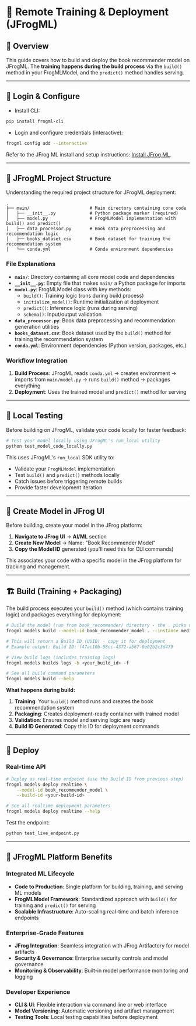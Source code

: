 # 🚀 Remote Training & Deployment (JFrogML)

## 🎯 Overview

This guide covers how to build and deploy the book recommender model on JFrogML. The **training happens during the build process** via the `build()` method in your FrogMLModel, and the `predict()` method handles serving.

---

## 🔐 Login & Configure

- Install CLI:
```bash
pip install frogml-cli
```

- Login and configure credentials (interactive):
```bash
frogml config add --interactive
```
Refer to the JFrog ML install and setup instructions: [Install JFrog ML](https://jfrog.com/help/r/jfrog-ml-documentation/install-jfrog-ml).

---

## 📁 JFrogML Project Structure

Understanding the required project structure for JFrogML deployment:

```
.
├── main/                       # Main directory containing core code
│   ├── __init__.py             # Python package marker (required)
│   ├── model.py                # FrogMLModel implementation with build() and predict()
│   ├── data_processor.py       # Book data preprocessing and recommendation logic
│   ├── books_dataset.csv       # Book dataset for training the recommendation system
│   └── conda.yml               # Conda environment dependencies
```

### **File Explanations**

- **`main/`**: Directory containing all core model code and dependencies
- **`__init__.py`**: Empty file that makes `main/` a Python package for imports
- **`model.py`**: FrogMLModel class with key methods:
  - `build()`: Training logic (runs during build process)
  - `initialize_model()`: Runtime initialization at deployment
  - `predict()`: Inference logic (runs during serving)
  - `schema()`: Input/output validation
- **`data_processor.py`**: Book data preprocessing and recommendation generation utilities
- **`books_dataset.csv`**: Book dataset used by the `build()` method for training the recommendation system
- **`conda.yml`**: Environment dependencies (Python version, packages, etc.)

### **Workflow Integration**
1. **Build Process**: JFrogML reads `conda.yml` → creates environment → imports from `main/model.py` → runs `build()` method → packages everything
2. **Deployment**: Uses the trained model and `predict()` method for serving

---

## 🧪 Local Testing

Before building on JFrogML, validate your code locally for faster feedback:

```bash
# Test your model locally using JFrogML's run_local utility
python test_model_code_locally.py
```

This uses JFrogML's `run_local` SDK utility to:
- Validate your `FrogMLModel` implementation
- Test `build()` and `predict()` methods locally
- Catch issues before triggering remote builds
- Provide faster development iteration

---

## 🎯 Create Model in JFrog UI

Before building, create your model in the JFrog platform:

1. **Navigate to JFrog UI** → **AI/ML** section
2. **Create New Model** → Name: "Book Recommender Model" 
3. **Copy the Model ID** generated (you'll need this for CLI commands)

This associates your code with a specific model in the JFrog platform for tracking and management.

---

## 🏗️ Build (Training + Packaging)

The build process executes your `build()` method (which contains training logic) and packages everything for deployment:

```bash
# Build the model (run from book_recommender/ directory - the . picks up code from current dir)
frogml models build --model-id book_recommender_model . --instance medium

# This will return a Build ID (UUID) - copy it for deployment
# Example output: Build ID: f47ac10b-58cc-4372-a567-0e02b2c3d479

# View build logs (includes training logs)
frogml models builds logs -b <your_build_id> -f 

# See all build command parameters
frogml models build --help
```

**What happens during build:**
1. **Training**: Your `build()` method runs and creates the book recommendation system
2. **Packaging**: Creates deployment-ready container with trained model
3. **Validation**: Ensures model and serving logic are ready
4. **Build ID Generated**: Copy this ID for deployment commands

---

## 🚀 Deploy

### Real-time API
```bash
# Deploy as real-time endpoint (use the Build ID from previous step)
frogml models deploy realtime \
    --model-id book_recommender_model \
    --build-id <your-build-id>

# See all realtime deployment parameters
frogml models deploy realtime --help
```

Test the endpoint:
```bash
python test_live_endpoint.py
```

---

## 🎯 JFrogML Platform Benefits

### **Integrated ML Lifecycle**
- **Code to Production**: Single platform for building, training, and serving ML models
- **FrogMLModel Framework**: Standardized approach with `build()` for training and `predict()` for serving
- **Scalable Infrastructure**: Auto-scaling real-time and batch inference endpoints

### **Enterprise-Grade Features**
- **JFrog Integration**: Seamless integration with JFrog Artifactory for model artifacts
- **Security & Governance**: Enterprise security controls and model governance
- **Monitoring & Observability**: Built-in model performance monitoring and logging

### **Developer Experience**
- **CLI & UI**: Flexible interaction via command line or web interface  
- **Model Versioning**: Automatic versioning and artifact management
- **Testing Tools**: Local testing capabilities before deployment

